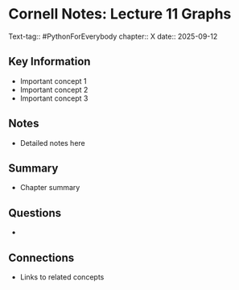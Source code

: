 # Cornell Notes: Lecture 11 Graphs
Text-tag:: #PythonForEverybody 
chapter:: X 
date:: 2025-09-12
## Key Information
- Important concept 1
- Important concept 2
- Important concept 3

## Notes
- Detailed notes here

## Summary
- Chapter summary

## Questions
- 

## Connections
- Links to related concepts